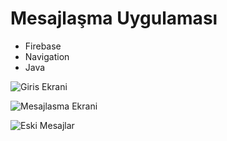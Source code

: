# Mesajlaşma Uygulaması

- Firebase
- Navigation
- Java

![Giris Ekrani](@drawble/s1.png)

![Mesajlasma Ekrani](@drawble/s2.png)

![Eski Mesajlar](@drawble/s3.png)
